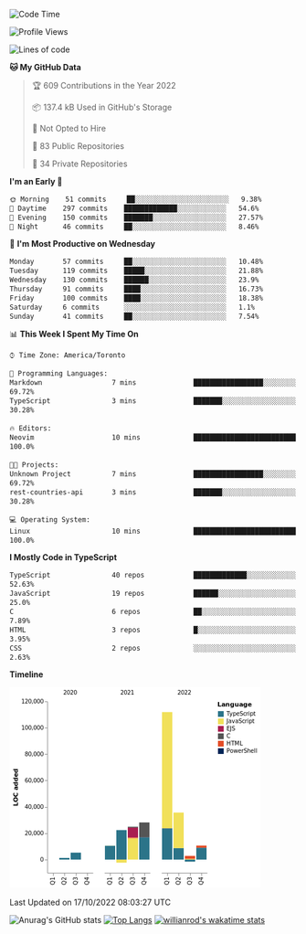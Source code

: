 <!--START_SECTION:waka-->
![Code Time](http://img.shields.io/badge/Code%20Time-292%20hrs%2020%20mins-blue)

![Profile Views](http://img.shields.io/badge/Profile%20Views-7-blue)

![Lines of code](https://img.shields.io/badge/From%20Hello%20World%20I%27ve%20Written-250%20Thousand%20lines%20of%20code-blue)

**🐱 My GitHub Data** 

> 🏆 609 Contributions in the Year 2022
 > 
> 📦 137.4 kB Used in GitHub's Storage 
 > 
> 🚫 Not Opted to Hire
 > 
> 📜 83 Public Repositories 
 > 
> 🔑 34 Private Repositories  
 > 
**I'm an Early 🐤** 

```text
🌞 Morning    51 commits     ██░░░░░░░░░░░░░░░░░░░░░░░   9.38% 
🌆 Daytime    297 commits    █████████████░░░░░░░░░░░░   54.6% 
🌃 Evening    150 commits    ███████░░░░░░░░░░░░░░░░░░   27.57% 
🌙 Night      46 commits     ██░░░░░░░░░░░░░░░░░░░░░░░   8.46%

```
📅 **I'm Most Productive on Wednesday** 

```text
Monday       57 commits     ██░░░░░░░░░░░░░░░░░░░░░░░   10.48% 
Tuesday      119 commits    █████░░░░░░░░░░░░░░░░░░░░   21.88% 
Wednesday    130 commits    ██████░░░░░░░░░░░░░░░░░░░   23.9% 
Thursday     91 commits     ████░░░░░░░░░░░░░░░░░░░░░   16.73% 
Friday       100 commits    ████░░░░░░░░░░░░░░░░░░░░░   18.38% 
Saturday     6 commits      ░░░░░░░░░░░░░░░░░░░░░░░░░   1.1% 
Sunday       41 commits     ██░░░░░░░░░░░░░░░░░░░░░░░   7.54%

```


📊 **This Week I Spent My Time On** 

```text
⌚︎ Time Zone: America/Toronto

💬 Programming Languages: 
Markdown                 7 mins              █████████████████░░░░░░░░   69.72% 
TypeScript               3 mins              ███████░░░░░░░░░░░░░░░░░░   30.28%

🔥 Editors: 
Neovim                   10 mins             █████████████████████████   100.0%

🐱‍💻 Projects: 
Unknown Project          7 mins              █████████████████░░░░░░░░   69.72% 
rest-countries-api       3 mins              ███████░░░░░░░░░░░░░░░░░░   30.28%

💻 Operating System: 
Linux                    10 mins             █████████████████████████   100.0%

```

**I Mostly Code in TypeScript** 

```text
TypeScript               40 repos            █████████████░░░░░░░░░░░░   52.63% 
JavaScript               19 repos            ██████░░░░░░░░░░░░░░░░░░░   25.0% 
C                        6 repos             ██░░░░░░░░░░░░░░░░░░░░░░░   7.89% 
HTML                     3 repos             █░░░░░░░░░░░░░░░░░░░░░░░░   3.95% 
CSS                      2 repos             ░░░░░░░░░░░░░░░░░░░░░░░░░   2.63%

```


**Timeline**

![Chart not found](https://raw.githubusercontent.com/wise-introvert/wise-introvert/master/charts/bar_graph.png) 


 Last Updated on 17/10/2022 08:03:27 UTC
<!--END_SECTION:waka-->

![Anurag's GitHub stats](https://github-readme-stats.vercel.app/api?username=wise-introvert&count_private=true&show_icons=true)
[![Top Langs](https://github-readme-stats.vercel.app/api/top-langs/?username=wise-introvert&langs_count=10)](https://github.com/anuraghazra/github-readme-stats)
[![willianrod's wakatime stats](https://github-readme-stats.vercel.app/api/wakatime?username=wiseintrovert)](https://github.com/anuraghazra/github-readme-stats)
